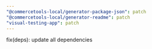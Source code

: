 ```yaml
---
"@commercetools-local/generator-package-json": patch
"@commercetools-local/generator-readme": patch
"visual-testing-app": patch
---
```


fix(deps): update all dependencies

